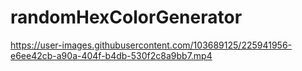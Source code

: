 # randomHexColorGenerator



https://user-images.githubusercontent.com/103689125/225941956-e6ee42cb-a90a-404f-b4db-530f2c8a9bb7.mp4

